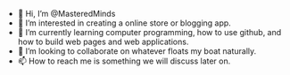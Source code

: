 - 👋 Hi, I’m @MasteredMinds
- 👀 I’m interested in creating a online store or blogging app.
- 🌱 I’m currently learning computer programming, how to use github, and how to build web pages and web applications.
- 💞️ I’m looking to collaborate on whatever floats my boat naturally.
- 📫 How to reach me is something we will discuss later on.

<!---
MasteredMinds/MasteredMinds is a ✨ special ✨ repository because its `README.md` (this file) appears on your GitHub profile.
You can click the Preview link to take a look at your changes.
--->

